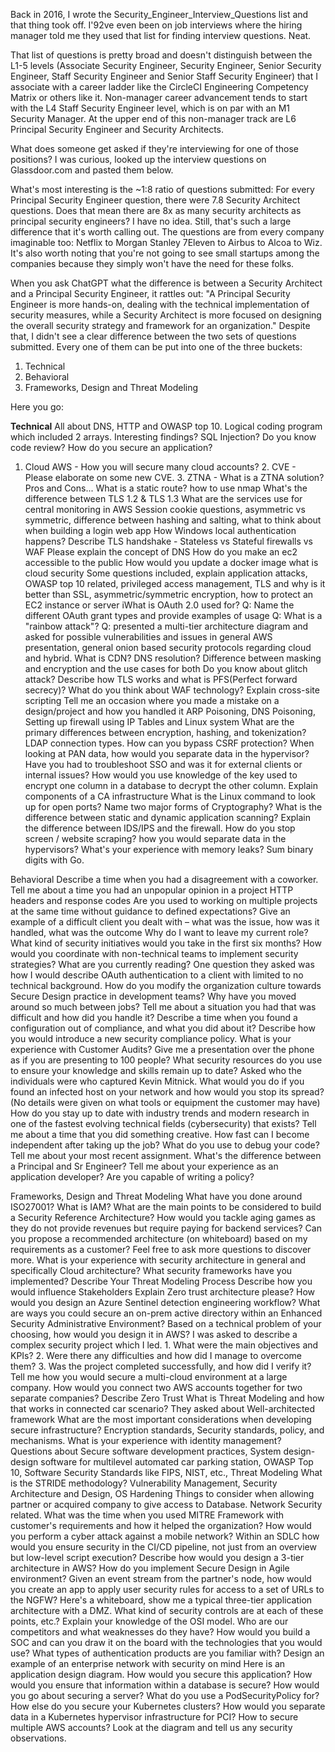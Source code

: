 Back in 2016, I wrote the Security_Engineer_Interview_Questions list and that thing took off. I\'92ve even been on job interviews where the hiring manager told me they used that list for finding interview questions. Neat.

That list of questions is pretty broad and doesn't distinguish between the L1-5 levels (Associate Security Engineer, Security Engineer, Senior Security Engineer, Staff Security Engineer and Senior Staff Security Engineer) that I associate with a career ladder like the CircleCI Engineering Competency Matrix or others like it. Non-manager career advancement tends to start with the L4 Staff Security Engineer level, which is on par with an M1 Security Manager. At the upper end of this non-manager track are L6 Principal Security Engineer and Security Architects.

What does someone get asked if they're interviewing for one of those positions? I was curious, looked up the interview questions on Glassdoor.com and pasted them below.

What's most interesting is the ~1:8 ratio of questions submitted: For every Principal Security Engineer question, there were 7.8 Security Architect questions. Does that mean there are 8x as many security architects as principal security engineers? I have no idea. Still, that's such a large difference that it's worth calling out. The questions are from every company imaginable too: Netflix to Morgan Stanley 7Eleven to Airbus to Alcoa to Wiz. It's also worth noting that you're not going to see small startups among the companies because they simply won't have the need for these folks.

When you ask ChatGPT what the difference is between a Security Architect and a Principal Security Engineer, it rattles out: "A Principal Security Engineer is more hands-on, dealing with the technical implementation of security measures, while a Security Architect is more focused on designing the overall security strategy and framework for an organization." Despite that, I didn't see a clear difference between the two sets of questions submitted. Every one of them can be put into one of the three buckets:

1. Technical
2. Behavioral
3. Frameworks, Design and Threat Modeling

Here you go:

**Technical**
All about DNS, HTTP and OWASP top 10.
Logical coding program which included 2 arrays.
Interesting findings? SQL Injection? Do you know code review? How do you secure an application?
1. Cloud AWS - How you will secure many cloud accounts? 2. CVE - Please elaborate on some new CVE. 3. ZTNA - What is a ZTNA solution? Pros and Cons...
What is a static route? how to use nmap
What's the difference between TLS 1.2 & TLS 1.3
What are the services use for central monitoring in AWS
Session cookie questions, asymmetric vs symmetric, difference between hashing and salting, what to think about when building a login web app
How Windows local authentication happens?
Describe TLS handshake - Stateless vs Stateful firewalls vs WAF
Please explain the concept of DNS
How do you make an ec2 accessible to the public How would you update a docker image what is cloud security
Some questions included, explain application attacks, OWASP top 10 related, privileged access management, TLS and why is it better than SSL, asymmetric/symmetric encryption, how to protect an EC2 instance or server iWhat is OAuth 2.0 used for? Q: Name the different OAuth grant types and provide examples of usage Q: What is a "rainbow attack"? Q: presented a multi-tier architecture diagram and asked for possible vulnerabilities and issues in general
AWS presentation, general onion based security protocols regarding cloud and hybrid.
What is CDN? DNS resolution?
Difference between masking and encryption and the use cases for both
Do you know about glitch attack?
Describe how TLS works and what is PFS(Perfect forward secrecy)?
What do you think about WAF technology?
Explain cross-site scripting
Tell me an occasion where you made a mistake on a design/project and how you handled it
ARP Poisoning, DNS Poisoning, Setting up firewall using IP Tables and Linux system
What are the primary differences between encryption, hashing, and tokenization?
LDAP connection types.
How can you bypass CSRF protection?
When looking at PAN data, how would you separate data in the hypervisor?
Have you had to troubleshoot SSO and was it for external clients or internal issues?
How would you use knowledge of the key used to encrypt one column in a database to decrypt the other column.
Explain components of a CA infrastructure
What is the Linux command to look up for open ports?
Name two major forms of Cryptography?
What is the difference between static and dynamic application scanning?
Explain the difference between IDS/IPS and the firewall.
How do you stop screen / website scraping?
how you would separate data in the hypervisors?
What's your experience with memory leaks?
Sum binary digits with Go.

Behavioral
Describe a time when you had a disagreement with a coworker.
Tell me about a time you had an unpopular opinion in a project
HTTP headers and response codes
Are you used to working on multiple projects at the same time without guidance to defined expectations?
Give an example of a difficult client you dealt with – what was the issue, how was it handled, what was the outcome
Why do I want to leave my current role?
What kind of security initiatives would you take in the first six months?
How would you coordinate with non-technical teams to implement security strategies?
What are you currently reading?
One question they asked was how I would describe OAuth authentication to a client with limited to no technical background.
How do you modify the organization culture towards Secure Design practice in development teams?
Why have you moved around so much between jobs?
Tell me about a situation you had that was difficult and how did you handle it?
Describe a time when you found a configuration out of compliance, and what you did about it?
Describe how you would introduce a new security compliance policy.
What is your experience with Customer Audits?
Give me a presentation over the phone as if you are presenting to 100 people?
What security resources do you use to ensure your knowledge and skills remain up to date?
Asked who the individuals were who captured Kevin Mitnick.
What would you do if you found an infected host on your network and how would you stop its spread? (No details were given on what tools or equipment the customer may have)
How do you stay up to date with industry trends and modern research in one of the fastest evolving technical fields (cybersecurity) that exists?
Tell me about a time that you did something creative.
How fast can I become independent after taking up the job?
What do you use to debug your code?
Tell me about your most recent assignment.
What's the difference between a Principal and Sr Engineer?
Tell me about your experience as an application developer?
Are you capable of writing a policy?

Frameworks, Design and Threat Modeling
What have you done around ISO27001?
What is IAM?
What are the main points to be considered to build a Security Reference Architecture?
How would you tackle aging games as they do not provide revenues but require paying for backend services?
Can you propose a recommended architecture (on whiteboard) based on my requirements as a customer? Feel free to ask more questions to discover more.
What is your experience with security architecture in general and specifically Cloud architecture?
What security frameworks have you implemented?
Describe Your Threat Modeling Process Describe how you would influence Stakeholders
Explain Zero trust architecture please?
How would you design an Azure Sentinel detection engineering workflow?
What are ways you could secure an on-prem active directory within an Enhanced Security Administrative Environment?
Based on a technical problem of your choosing, how would you design it in AWS?
I was asked to describe a complex security project which I led. 1. What were the main objectives and KPIs? 2. Were there any difficulties and how did I manage to overcome them? 3. Was the project completed successfully, and how did I verify it?
Tell me how you would secure a multi-cloud environment at a large company.
How would you connect two AWS accounts together for two separate companies?
Describe Zero Trust
What is Threat Modeling and how that works in connected car scenario?
They asked about Well-architected framework
What are the most important considerations when developing secure infrastructure?
Encryption standards, Security standards, policy, and mechanisms.
What is your experience with identity management?
Questions about Secure software development practices, System design- design software for multilevel automated car parking station, OWASP Top 10, Software Security Standards like FIPS, NIST, etc., Threat Modeling
What is the STRIDE methodology?
Vulnerability Management, Security Architecture and Design, OS Hardening
Things to consider when allowing partner or acquired company to give access to Database. Network Security related.
What was the time when you used MITRE Framework with customer's requirements and how it helped the organization?
How would you perform a cyber attack against a mobile network?
Within an SDLC how would you ensure security in the CI/CD pipeline, not just from an overview but low-level script execution?
Describe how would you design a 3-tier architecture in AWS?
How do you implement Secure Design in Agile environment?
Given an event stream from the partner's node, how would you create an app to apply user security rules for access to a set of URLs to the NGFW?
Here's a whiteboard, show me a typical three-tier application architecture with a DMZ. What kind of security controls are at each of these points, etc.?
Explain your knowledge of the OSI model.
Who are our competitors and what weaknesses do they have?
How would you build a SOC and can you draw it on the board with the technologies that you would use?
What types of authentication products are you familiar with?
Design an example of an enterprise network with security on mind
Here is an application design diagram. How would you secure this application?
How would you ensure that information within a database is secure?
How would you go about securing a server?
What do you use a PodSecurityPolicy for?
How else do you secure your Kubernetes clusters?
How would you separate data in a Kubernetes hypervisor infrastructure for PCI?
How to secure multiple AWS accounts?
Look at the diagram and tell us any security observations.
